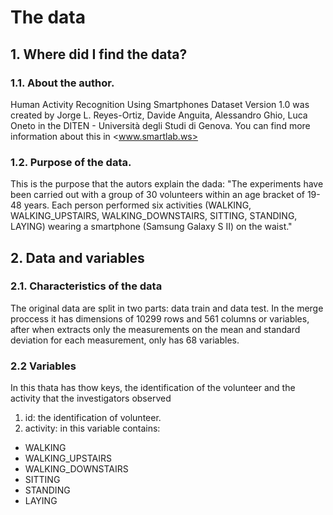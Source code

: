 # The data

## 1. Where did I find the data?

### 1.1. About the author.

Human Activity Recognition Using Smartphones Dataset Version 1.0 was created by Jorge L. Reyes-Ortiz, Davide Anguita, Alessandro Ghio, Luca Oneto in the DITEN - Università degli Studi di Genova.
You can find more information about this in <www.smartlab.ws>

### 1.2. Purpose of the data.

This is the purpose that the autors explain the dada: "The experiments have been carried out with a group of 30 volunteers within an age bracket of 19-48 years. Each person performed six activities (WALKING, WALKING_UPSTAIRS, WALKING_DOWNSTAIRS, SITTING, STANDING, LAYING) wearing a smartphone (Samsung Galaxy S II) on the waist."

## 2. Data and variables

### 2.1. Characteristics of the data

The original data are split in two parts: data train and data test. In the merge proccess it has dimensions of 10299 rows and  561 columns or variables, after when extracts only the measurements on the mean and standard deviation for each measurement, only has 68 variables. 

### 2.2 Variables

In this thata has thow keys, the identification of the volunteer and the activity that the investigators observed 

1. id: the identification of volunteer.
2. activity: in this variable contains:

* WALKING
* WALKING_UPSTAIRS
* WALKING_DOWNSTAIRS
* SITTING
* STANDING
* LAYING
